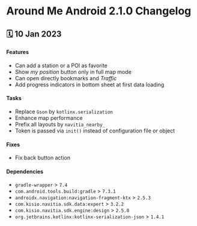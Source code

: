 # Around Me Android 2.1.0 Changelog

<h2>🗓 10 Jan 2023</h2>

#### Features
- Can add a station or a POI as favorite
- Show _my position_ button only in full map mode
- Can open directly bookmarks and _Traffic_
- Add progress indicators in bottom sheet at first data loading

#### Tasks
- Replace `Gson` by `kotlinx.serialization`
- Enhance map performance
- Prefix all layouts by `navitia_nearby_`
- Token is passed via `init()` instead of configuration file or object

#### Fixes
- Fix back button action

#### Dependencies
- `gradle-wrapper` > `7.4`
- `com.android.tools.build:gradle` > `7.3.1`
- `androidx.navigation:navigation-fragment-ktx` > `2.5.3`
- `com.kisio.navitia.sdk.data:expert` > `3.2.2`
- `com.kisio.navitia.sdk.engine:design` > `2.5.0`
- `org.jetbrains.kotlinx:kotlinx-serialization-json` > `1.4.1`
